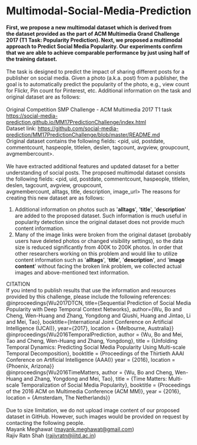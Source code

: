# Multimodal-Social-Media-Prediction

**First, we propose a new multimodal dataset which is derived from the dataset provided as the part of ACM Multimedia Grand Challenge 2017 (T1 Task: Popularity Prediction). Next, we proposed a multimodal approach to Predict Social Media Popularity. Our experiments confirm that we are able to achieve comparable performance by just using half of the training dataset.**
<br /><br />
The task is designed to predict the impact of sharing different posts for a publisher on social media. Given a photo (a.k.a. post) from a publisher, the goal is to automatically predict the popularity of the photo, e.g., view count for Flickr, Pin count for Pinterest, etc. Additional information on the task and original dataset are as follows:
<br /><br />
Original Competition SMP Challenge - ACM Multimedia 2017 T1 task
https://social-media-prediction.github.io/MM17PredictionChallenge/index.html<br />
Dataset link: https://github.com/social-media-prediction/MM17PredictionChallenge/blob/master/README.md<br />
Original dataset contains the following fields: <pid, uid, postdate, commentcount, haspeople, titlelen, deslen, tagcount, avgview, groupcount, avgmembercount>.
<br /><br />
We have extracted additional features and updated dataset for a better understanding of social posts.
The proposed multimodal dataset consists the following fields: <pid, uid, postdate, commentcount, haspeople, titlelen, deslen, tagcount, avgview, groupcount, avgmembercount, alltags, title, description, image_url>
The reasons for creating this new dataset are as follows:
1. Additional information on photos such as '**alltags**', '**title**', '**description**' are added to the proposed dataset. Such information is much useful in popularity detection since the original dataset does not provide much content information. 
2. Many of the image links were broken from the original dataset (probably users have deleted photos or changed visibility settings), so the data size is reduced significantly from 400K to 200K photos. In order that other researchers working on this problem and would like to utilize content information such as '**alltags**', '**title**', '**description**', and '**image content**' without facing the broken link problem, we collected actual images and above-mentioned text information.

CITATION<br />
If you intend to publish results that use the information and resources provided by this challenge, please include the following references:<br />
@inproceedings{Wu2017DTCN, title={Sequential Prediction of Social Media Popularity with Deep Temporal Context Networks}, author={Wu, Bo and Cheng, Wen-Huang and Zhang, Yongdong and Qiushi, Huang and Jintao, Li and Mei, Tao}, booktitle={International Joint Conference on Artificial Intelligence (IJCAI)}, year={2017}, location = {Melbourne, Australia}}<br />
@inproceedings{Wu2016TemporalPrediction, author = {Wu, Bo and Mei, Tao and Cheng, Wen-Huang and Zhang, Yongdong}, title = {Unfolding Temporal Dynamics: Predicting Social Media Popularity Using Multi-scale Temporal Decomposition}, booktitle = {Proceedings of the Thirtieth AAAI Conference on Artificial Intelligence (AAAI)} year = {2016}, location = {Phoenix, Arizona}}<br />
@inproceedings{Wu2016TimeMatters, author = {Wu, Bo and Cheng, Wen-Huang and Zhang, Yongdong and Mei, Tao}, title = {Time Matters: Multi-scale Temporalization of Social Media Popularity}, booktitle = {Proceedings of the 2016 ACM on Multimedia Conference (ACM MM)}, year = {2016}, location = {Amsterdam, The Netherlands}}
<br /><br />
Due to size limitation, we do not upload image content of our proposed dataset in GitHub. However, such images would be provided on request by contacting the following people.<br />
Mayank Meghawat (mayank.meghawat@gmail.com)<br />
Rajiv Ratn Shah (rajivratn@iiitd.ac.in)
